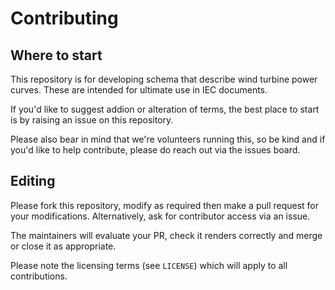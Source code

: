 # Contributing

## Where to start

This repository is for developing schema that describe wind turbine power curves. These are intended for ultimate use in IEC documents.

If you'd like to suggest addion or alteration of terms, the best place to start is by raising an issue on this repository.

Please also bear in mind that we're volunteers running this, so be kind and if you'd like to help contribute, please do reach out via the issues board.

## Editing

Please fork this repository, modify as required then make a pull request for your modifications. Alternatively, ask for contributor access via an issue.

The maintainers will evaluate your PR, check it renders correctly and merge or close it as appropriate.

Please note the licensing terms (see `LICENSE`) which will apply to all contributions.
